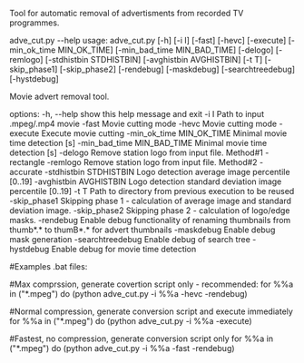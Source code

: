 Tool for automatic removal of advertisments from recorded TV programmes.

adve_cut.py --help
usage: adve_cut.py [-h] [-i I] [-fast] [-hevc] [-execute] [-min_ok_time MIN_OK_TIME] [-min_bad_time MIN_BAD_TIME]
                   [-delogo] [-remlogo] [-stdhistbin STDHISTBIN] [-avghistbin AVGHISTBIN] [-t T] [-skip_phase1]
                   [-skip_phase2] [-rendebug] [-maskdebug] [-searchtreedebug] [-hystdebug]

Movie advert removal tool.

options:
  -h, --help            show this help message and exit
  -i I                  Path to input .mpeg/.mp4 movie
  -fast                 Movie cutting mode
  -hevc                 Movie cutting mode
  -execute              Execute movie cutting
  -min_ok_time MIN_OK_TIME
                        Minimal movie time detection [s]
  -min_bad_time MIN_BAD_TIME
                        Minimal movie time detection [s]
  -delogo               Remove station logo from input file. Method#1 - rectangle
  -remlogo              Remove station logo from input file. Method#2 - accurate
  -stdhistbin STDHISTBIN
                        Logo detection average image percentile [0..19]
  -avghistbin AVGHISTBIN
                        Logo detection standard deviation image percentile [0..19]
  -t T                  Path to directory from previous execution to be reused
  -skip_phase1          Skipping phase 1 - calculation of average image and standard deviation image.
  -skip_phase2          Skipping phase 2 - calculation of logo/edge masks.
  -rendebug             Enable debug functionality of renaming thumbnails from thumb*.* to thumB*.* for advert
                        thumbnails
  -maskdebug            Enable debug mask generation
  -searchtreedebug      Enable debug of search tree
  -hystdebug            Enable debug for movie time detection
  
  
#Examples .bat files:

#Max comprssion, generate covertion script only - recommended:
for %%a in ("*.mpeg") do (python adve_cut.py -i %%a -hevc -rendebug) 

#Normal compression, generate conversion script and execute immediately
for %%a in ("*.mpeg") do (python adve_cut.py -i %%a -execute) 

#Fastest, no compression, generate conversion script only
for %%a in ("*.mpeg") do (python adve_cut.py -i %%a -fast -rendebug) 
